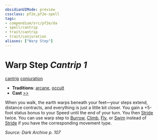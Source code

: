 ```yaml
---
obsidianUIMode: preview
cssclass: pf2e,pf2e-spell
tags:
- compendium/src/pf2e/da
- spell/cantrip
- trait/cantrip
- trait/conjuration
aliases: ["Warp Step"]
---
```

# Warp Step *Cantrip 1*   
[cantrip](../../Rules/traits/cantrip.md)  [conjuration](../../Rules/traits/conjuration.md)  

- **Traditions**: [arcane](../../Rules/traits/arcane.md), [occult](../../Rules/traits/occult.md)
- **Cast** [>>](../../Rules/core-rulebook/chapter-9-playing-the-game.md#Actions "Two-Action") 

When you walk, the earth warps beneath your feet—your steps extend, distance contracts, and everything is just a little bit closer. You gain a +5-foot status bonus to your Speed until the end of your turn. You then [Stride](../../Rules/actions/stride.md) twice. You can use warp step to [Burrow](../../Rules/actions/burrow.md), [Climb](../../Rules/actions/climb.md), [Fly](../../Rules/actions/fly.md), or [Swim](../../Rules/actions/swim.md) instead of [Stride](../../Rules/actions/stride.md) if you have the corresponding movement type.

*Source: Dark Archive p. 107*